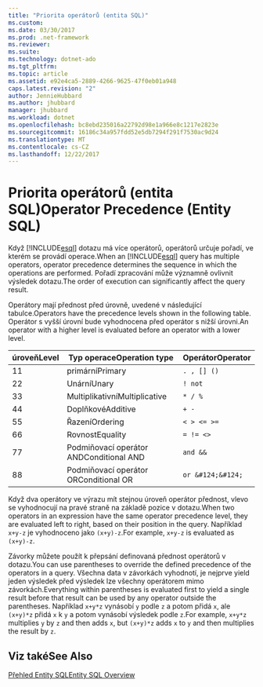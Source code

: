 ```yaml
---
title: "Priorita operátorů (entita SQL)"
ms.custom: 
ms.date: 03/30/2017
ms.prod: .net-framework
ms.reviewer: 
ms.suite: 
ms.technology: dotnet-ado
ms.tgt_pltfrm: 
ms.topic: article
ms.assetid: e92e4ca5-2889-4266-9625-47f0eb01a948
caps.latest.revision: "2"
author: JennieHubbard
ms.author: jhubbard
manager: jhubbard
ms.workload: dotnet
ms.openlocfilehash: bc8ebd235016a22792d98e1a966e8c1217e2823e
ms.sourcegitcommit: 16186c34a957fdd52e5db7294f291f7530ac9d24
ms.translationtype: MT
ms.contentlocale: cs-CZ
ms.lasthandoff: 12/22/2017
---
```

# <a name="operator-precedence-entity-sql"></a><span data-ttu-id="fa6aa-102">Priorita operátorů (entita SQL)</span><span class="sxs-lookup"><span data-stu-id="fa6aa-102">Operator Precedence (Entity SQL)</span></span>
<span data-ttu-id="fa6aa-103">Když [!INCLUDE[esql](../../../../../../includes/esql-md.md)] dotazu má více operátorů, operátorů určuje pořadí, ve kterém se provádí operace.</span><span class="sxs-lookup"><span data-stu-id="fa6aa-103">When an [!INCLUDE[esql](../../../../../../includes/esql-md.md)] query has multiple operators, operator precedence determines the sequence in which the operations are performed.</span></span> <span data-ttu-id="fa6aa-104">Pořadí zpracování může významně ovlivnit výsledek dotazu.</span><span class="sxs-lookup"><span data-stu-id="fa6aa-104">The order of execution can significantly affect the query result.</span></span>  
  
 <span data-ttu-id="fa6aa-105">Operátory mají přednost před úrovně, uvedené v následující tabulce.</span><span class="sxs-lookup"><span data-stu-id="fa6aa-105">Operators have the precedence levels shown in the following table.</span></span> <span data-ttu-id="fa6aa-106">Operátor s vyšší úrovní bude vyhodnocena před operátor s nižší úrovni.</span><span class="sxs-lookup"><span data-stu-id="fa6aa-106">An operator with a higher level is evaluated before an operator with a lower level.</span></span>  
  
|<span data-ttu-id="fa6aa-107">úroveň</span><span class="sxs-lookup"><span data-stu-id="fa6aa-107">Level</span></span>|<span data-ttu-id="fa6aa-108">Typ operace</span><span class="sxs-lookup"><span data-stu-id="fa6aa-108">Operation type</span></span>|<span data-ttu-id="fa6aa-109">Operátor</span><span class="sxs-lookup"><span data-stu-id="fa6aa-109">Operator</span></span>|  
|-----------|--------------------|--------------|  
|<span data-ttu-id="fa6aa-110">1</span><span class="sxs-lookup"><span data-stu-id="fa6aa-110">1</span></span>|<span data-ttu-id="fa6aa-111">primární</span><span class="sxs-lookup"><span data-stu-id="fa6aa-111">Primary</span></span>|`. , [] ()`|  
|<span data-ttu-id="fa6aa-112">2</span><span class="sxs-lookup"><span data-stu-id="fa6aa-112">2</span></span>|<span data-ttu-id="fa6aa-113">Unární</span><span class="sxs-lookup"><span data-stu-id="fa6aa-113">Unary</span></span>|`! not`|  
|<span data-ttu-id="fa6aa-114">3</span><span class="sxs-lookup"><span data-stu-id="fa6aa-114">3</span></span>|<span data-ttu-id="fa6aa-115">Multiplikativní</span><span class="sxs-lookup"><span data-stu-id="fa6aa-115">Multiplicative</span></span>|`* / %`|  
|<span data-ttu-id="fa6aa-116">4</span><span class="sxs-lookup"><span data-stu-id="fa6aa-116">4</span></span>|<span data-ttu-id="fa6aa-117">Doplňkové</span><span class="sxs-lookup"><span data-stu-id="fa6aa-117">Additive</span></span>|`+ -`|  
|<span data-ttu-id="fa6aa-118">5</span><span class="sxs-lookup"><span data-stu-id="fa6aa-118">5</span></span>|<span data-ttu-id="fa6aa-119">Řazení</span><span class="sxs-lookup"><span data-stu-id="fa6aa-119">Ordering</span></span>|`< > <= >=`|  
|<span data-ttu-id="fa6aa-120">6</span><span class="sxs-lookup"><span data-stu-id="fa6aa-120">6</span></span>|<span data-ttu-id="fa6aa-121">Rovnost</span><span class="sxs-lookup"><span data-stu-id="fa6aa-121">Equality</span></span>|`= != <>`|  
|<span data-ttu-id="fa6aa-122">7</span><span class="sxs-lookup"><span data-stu-id="fa6aa-122">7</span></span>|<span data-ttu-id="fa6aa-123">Podmiňovací operátor AND</span><span class="sxs-lookup"><span data-stu-id="fa6aa-123">Conditional AND</span></span>|`and &&`|  
|<span data-ttu-id="fa6aa-124">8</span><span class="sxs-lookup"><span data-stu-id="fa6aa-124">8</span></span>|<span data-ttu-id="fa6aa-125">Podmiňovací operátor OR</span><span class="sxs-lookup"><span data-stu-id="fa6aa-125">Conditional OR</span></span>|`or &#124;&#124;`|  
  
 <span data-ttu-id="fa6aa-126">Když dva operátory ve výrazu mít stejnou úroveň operátor přednost, vlevo se vyhodnocují na pravé straně na základě pozice v dotazu.</span><span class="sxs-lookup"><span data-stu-id="fa6aa-126">When two operators in an expression have the same operator precedence level, they are evaluated left to right, based on their position in the query.</span></span> <span data-ttu-id="fa6aa-127">Například `x+y-z` je vyhodnoceno jako `(x+y)-z`.</span><span class="sxs-lookup"><span data-stu-id="fa6aa-127">For example, `x+y-z` is evaluated as `(x+y)-z`.</span></span>  
  
 <span data-ttu-id="fa6aa-128">Závorky můžete použít k přepsání definovaná přednost operátorů v dotazu.</span><span class="sxs-lookup"><span data-stu-id="fa6aa-128">You can use parentheses to override the defined precedence of the operators in a query.</span></span> <span data-ttu-id="fa6aa-129">Všechna data v závorkách vyhodnotí, je nejprve yield jeden výsledek před výsledek lze všechny operátorem mimo závorkách.</span><span class="sxs-lookup"><span data-stu-id="fa6aa-129">Everything within parentheses is evaluated first to yield a single result before that result can be used by any operator outside the parentheses.</span></span> <span data-ttu-id="fa6aa-130">Například `x+y*z` vynásobí `y` podle `z` a potom přidá `x`, ale `(x+y)*z` přidá `x` k `y` a potom vynásobí výsledek podle `z`.</span><span class="sxs-lookup"><span data-stu-id="fa6aa-130">For example, `x+y*z` multiplies `y` by `z` and then adds `x`, but `(x+y)*z` adds `x` to `y` and then multiplies the result by `z`.</span></span>  
  
## <a name="see-also"></a><span data-ttu-id="fa6aa-131">Viz také</span><span class="sxs-lookup"><span data-stu-id="fa6aa-131">See Also</span></span>  
 [<span data-ttu-id="fa6aa-132">Přehled Entity SQL</span><span class="sxs-lookup"><span data-stu-id="fa6aa-132">Entity SQL Overview</span></span>](../../../../../../docs/framework/data/adonet/ef/language-reference/entity-sql-overview.md)
